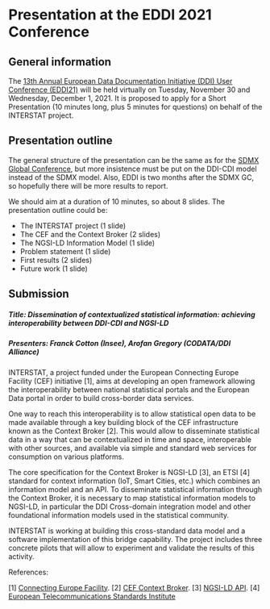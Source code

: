 # Presentation at the EDDI 2021 Conference

## General information

The [13th Annual European Data Documentation Initiative (DDI) User Conference (EDDI21)](https://eddi21.sciencesconf.org/resource/page/id/1) will be held virtually on Tuesday, November 30 and Wednesday, December 1, 2021. It is proposed to apply for a Short Presentation (10 minutes long, plus 5 minutes for questions) on behalf of the INTERSTAT project.


## Presentation outline

The general structure of the presentation can be the same as for the [SDMX Global Conference](sdmx-gc.md), but more insistence must be put on the DDI-CDI model instead of the SDMX model. Also, EDDI is two months after the SDMX GC, so hopefully there will be more results to report.

We should aim at a duration of 10 minutes, so about 8 slides. The presentation outline could be:

- The INTERSTAT project (1 slide)
- The CEF and the Context Broker (2 slides)
- The NGSI-LD Information Model (1 slide)
- Problem statement (1 slide)
- First results (2 slides)
- Future work (1 slide)


## Submission

##### Title: Dissemination of contextualized statistical information: achieving interoperability between DDI-CDI and NGSI-LD

##### Presenters: Franck Cotton (Insee), Arofan Gregory (CODATA/DDI Alliance)

INTERSTAT, a project funded under the European Connecting Europe Facility (CEF) initiative [1], aims at developing an open framework allowing the interoperability between national statistical portals and the European Data portal in order to build cross-border data services.

One way to reach this interoperability is to allow statistical open data to be made available through a key building block of the CEF infrastructure known as the Context Broker [2]. This would allow to disseminate statistical data in a way that can be contextualized in time and space, interoperable with other sources, and available via simple and standard web services for consumption on various platforms.

The core specification for the Context Broker is NGSI-LD [3], an ETSI [4] standard for context information (IoT, Smart Cities, etc.) which combines an information model and an API. To disseminate statistical information through the Context Broker, it is necessary to map statistical information models to NGSI-LD, in particular the DDI Cross-domain integration model and other foundational information models used in the statistical community.

INTERSTAT is working at building this cross-standard data model and a software implementation of this bridge capability. The project includes three concrete pilots that will allow to experiment and validate the results of this activity.

References:

[1] [Connecting Europe Facility](https://ec.europa.eu/inea/en/connecting-europe-facility).
[2] [CEF Context Broker](https://ec.europa.eu/cefdigital/wiki/display/CEFDIGITAL/Context+Broker).
[3] [NGSI-LD API](https://www.etsi.org/deliver/etsi_gs/CIM/001_099/009/01.04.02_60/gs_CIM009v010402p.pdf).
[4] [European Telecommunications Standards Institute](https://www.etsi.org/)

